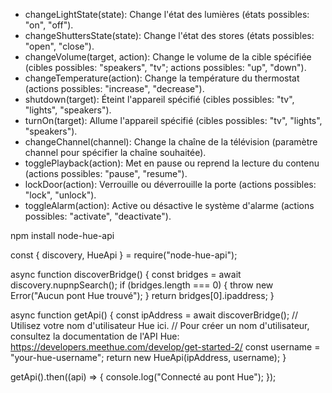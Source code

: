 - changeLightState(state): Change l'état des lumières (états possibles: "on", "off").
- changeShuttersState(state): Change l'état des stores (états possibles: "open", "close").
- changeVolume(target, action): Change le volume de la cible spécifiée (cibles possibles: "speakers", "tv"; actions possibles: "up", "down").
- changeTemperature(action): Change la température du thermostat (actions possibles: "increase", "decrease").
- shutdown(target): Éteint l'appareil spécifié (cibles possibles: "tv", "lights", "speakers").
- turnOn(target): Allume l'appareil spécifié (cibles possibles: "tv", "lights", "speakers").
- changeChannel(channel): Change la chaîne de la télévision (paramètre channel pour spécifier la chaîne souhaitée).
- togglePlayback(action): Met en pause ou reprend la lecture du contenu (actions possibles: "pause", "resume").
- lockDoor(action): Verrouille ou déverrouille la porte (actions possibles: "lock", "unlock").
- toggleAlarm(action): Active ou désactive le système d'alarme (actions possibles: "activate", "deactivate").

npm install node-hue-api

const { discovery, HueApi } = require("node-hue-api");

async function discoverBridge() {
  const bridges = await discovery.nupnpSearch();
  if (bridges.length === 0) {
    throw new Error("Aucun pont Hue trouvé");
  }
  return bridges[0].ipaddress;
}

async function getApi() {
  const ipAddress = await discoverBridge();
  // Utilisez votre nom d'utilisateur Hue ici.
  // Pour créer un nom d'utilisateur, consultez la documentation de l'API Hue: https://developers.meethue.com/develop/get-started-2/
  const username = "your-hue-username";
  return new HueApi(ipAddress, username);
}

getApi().then((api) => {
  console.log("Connecté au pont Hue");
});

